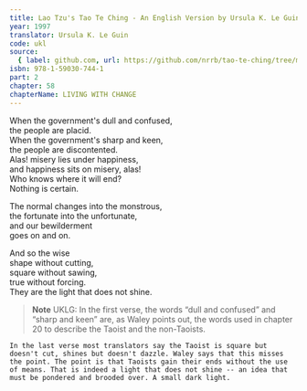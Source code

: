 ```yaml
---
title: Lao Tzu's Tao Te Ching - An English Version by Ursula K. Le Guin
year: 1997
translator: Ursula K. Le Guin
code: ukl
source:
  { label: github.com, url: https://github.com/nrrb/tao-te-ching/tree/master }
isbn: 978-1-59030-744-1
part: 2
chapter: 58
chapterName: LIVING WITH CHANGE
---
```


When the government's dull and confused,  
the people are placid.  
When the government's sharp and keen,  
the people are discontented.  
Alas! misery lies under happiness,  
and happiness sits on misery, alas!  
Who knows where it will end?  
Nothing is certain.

The normal changes into the monstrous,  
the fortunate into the unfortunate,  
and our bewilderment  
goes on and on.

And so the wise  
shape without cutting,  
square without sawing,  
true without forcing.  
They are the light that does not shine.

> **Note** UKLG: In the first verse, the words “dull and confused” and “sharp and keen” are, as Waley points out, the words used in chapter 20 to describe the Taoist and the non-Taoists.

    In the last verse most translators say the Taoist is square but doesn't cut, shines but doesn't dazzle. Waley says that this misses the point. The point is that Taoists gain their ends without the use of means. That is indeed a light that does not shine -- an idea that must be pondered and brooded over. A small dark light.
